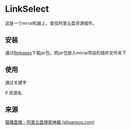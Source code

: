 # LinkSelect
这是一个mrrai机器上，查找阿里云盘资源插件。

## 安装
通过[Releases](https://github.com/nikerck/LinkSelect/releases)下载jar包，把jar包放入mirrai项目的插件文件夹下



## 使用

通过关键字

lf 资源名

## 来源

[猫狸盘搜 - 阿里云盘搜索神器 (alipansou.com)](https://www.alipansou.com/)

